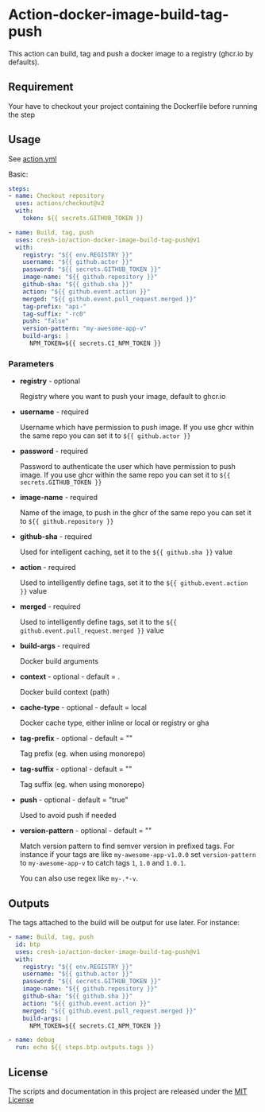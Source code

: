 # Action-docker-image-build-tag-push
This action can build, tag and push a docker image to a registry (ghcr.io by defaults).

## Requirement

Your have to checkout your project containing the Dockerfile before running the step

## Usage

See [action.yml](action.yml)

Basic:

```yaml
steps:
- name: Checkout repository
  uses: actions/checkout@v2
  with:
    token: ${{ secrets.GITHUB_TOKEN }}

- name: Build, tag, push
  uses: cresh-io/action-docker-image-build-tag-push@v1
  with:
    registry: "${{ env.REGISTRY }}"
    username: "${{ github.actor }}"
    password: "${{ secrets.GITHUB_TOKEN }}"
    image-name: "${{ github.repository }}"
    github-sha: "${{ github.sha }}"
    action: "${{ github.event.action }}"
    merged: "${{ github.event.pull_request.merged }}"
    tag-prefix: "api-"
    tag-suffix: "-rc0"
    push: "false"
    version-pattern: "my-awesome-app-v"
    build-args: |
      NPM_TOKEN=${{ secrets.CI_NPM_TOKEN }}
```

### Parameters

* **registry** - optional

  Registry where you want to push your image, default to ghcr.io

* **username** - required

  Username which have permission to push image. If you use ghcr within the same repo you can set it to `${{ github.actor }}`

* **password** - required

  Password to authenticate the user which have permission to push image. If you use ghcr within the same repo you can set it to `${{ secrets.GITHUB_TOKEN }}`

* **image-name** - required

  Name of the image, to push in the ghcr of the same repo you can set it to `${{ github.repository }}`

* **github-sha** - required

  Used for intelligent caching, set it to the `${{ github.sha }}` value

* **action** - required

  Used to intelligently define tags, set it to the `${{ github.event.action }}` value

* **merged** - required

  Used to intelligently define tags, set it to the `${{ github.event.pull_request.merged }}` value

* **build-args** - required

  Docker build arguments

* **context** - optional - default = .

  Docker build context (path)

* **cache-type** - optional - default = local

  Docker cache type, either inline or local or registry or gha

* **tag-prefix** - optional - default = ""

  Tag prefix (eg. when using monorepo)

* **tag-suffix** - optional - default = ""

  Tag suffix (eg. when using monorepo)

* **push** - optional - default = "true"

  Used to avoid push if needed

* **version-pattern** - optional - default = ""

  Match version pattern to find semver version in prefixed tags. For instance if your tags are like `my-awesome-app-v1.0.0` set `version-pattern` to `my-awesome-app-v` to catch tags `1`, `1.0` and `1.0.1`.

  You can also use regex like `my-.*-v`.

## Outputs

The tags attached to the build will be output for use later. For instance:

```yml
- name: Build, tag, push
  id: btp
  uses: cresh-io/action-docker-image-build-tag-push@v1
  with:
    registry: "${{ env.REGISTRY }}"
    username: "${{ github.actor }}"
    password: "${{ secrets.GITHUB_TOKEN }}"
    image-name: "${{ github.repository }}"
    github-sha: "${{ github.sha }}"
    action: "${{ github.event.action }}"
    merged: "${{ github.event.pull_request.merged }}"
    build-args: |
      NPM_TOKEN=${{ secrets.CI_NPM_TOKEN }}

- name: debug
  run: echo ${{ steps.btp.outputs.tags }}

```

## License

The scripts and documentation in this project are released under the [MIT License](LICENSE)